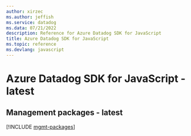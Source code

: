```yaml
---
author: xirzec
ms.author: jeffish
ms.service: datadog
ms.data: 07/21/2022
description: Reference for Azure Datadog SDK for JavaScript
title: Azure Datadog SDK for JavaScript
ms.topic: reference
ms.devlang: javascript
---
```

# Azure Datadog SDK for JavaScript - latest

## Management packages - latest
[!INCLUDE [mgmt-packages](datadog-mgmt-index.md)]